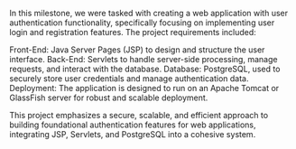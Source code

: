 In this milestone, we were tasked with creating a web application with user authentication functionality, specifically focusing on implementing user login and registration features. The project requirements included:

Front-End: Java Server Pages (JSP) to design and structure the user interface.
Back-End: Servlets to handle server-side processing, manage requests, and interact with the database.
Database: PostgreSQL, used to securely store user credentials and manage authentication data.
Deployment: The application is designed to run on an Apache Tomcat or GlassFish server for robust and scalable deployment.


This project emphasizes a secure, scalable, and efficient approach to building foundational authentication features for web applications, integrating JSP, Servlets, and PostgreSQL into a cohesive system.
